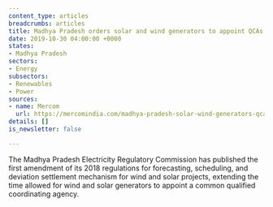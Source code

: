 ```yaml
---
content_type: articles
breadcrumbs: articles
title: Madhya Pradesh orders solar and wind generators to appoint QCAs within 2 months.
date: 2019-10-30 04:00:00 +0000
states:
- Madhya Pradesh
sectors:
- Energy
subsectors:
- Renewables
- Power
sources:
- name: Mercom
  url: https://mercomindia.com/madhya-pradesh-solar-wind-generators-qca/
details: []
is_newsletter: false

---
```

The Madhya Pradesh Electricity Regulatory Commission has published the first amendment of its 2018 regulations for forecasting, scheduling, and deviation settlement mechanism for wind and solar projects, extending the time allowed for wind and solar generators to appoint a common qualified coordinating agency.
